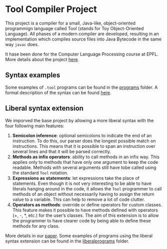 # Tool Compiler Project

This project is a compiler for a small, Java-like, object-oriented programmign language called Tool (stands for Toy Object-Oriented Language). All phases of a modern compiler are developed, resulting in an implementation which compiles source files into Java Bytecode in the same way `javac` does.

It hase been done for the Computer Language Processing course at EPFL. More details about the project [here](https://lara.epfl.ch/w/cc10/tool_compiler_project).

## Syntax examples

Some examples of `.tool` programs can be found in the [programs](./programs/) folder. A formal description of the syntax can be found [here](https://lara.epfl.ch/w/cc10/tool).

## Liberal syntax extension

We imporved the base project by allowing a more liberal syntax with the four following main features:

1. **Semicolon inference**: optional semicolons to indicate the end of an instruction. To do this, our parser does the longest possible match on instructions. This means that it is possible to span an instruction over several lines and that it will be parsed correctly.
2. **Methods  as  infix  operators**:  ability  to  call  methods  in  an  infix  way.  This  applies  only  to  methods that have only one argument to keep the code readable. Methods with several arguments still have tobe called using the standard `Tool` notation.
3. **Expressions as statements**: let expressions take the place of statements. Even though it is not very interesting to be able to have literals hanging around in the code, it allows the `Tool` programmer to call methods of an object without necessarily having to assign the return value to a variable. This can help to remove a lot of code clutter.
4. **Operators as methods**: override or define operators for custom classes. This feature makes it possible to have methods defined with operators (+, -, *, etc.) for the  user’s  classes.  The  aim  of  this  extension  is  to allow the programmer to have clearer code by being able to define these methods for any class.

More details in our [paper](./report-template/report.pdf). Some examples of programs using the liberal syntax extension can be found in the [liberalprograms](./liberalprograms/) folder.
